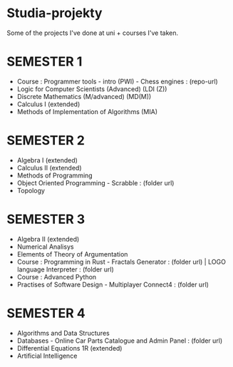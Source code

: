 # Studia-projekty
Some of the projects I've done at uni + courses I've taken.

 # SEMESTER 1
 - Course : Programmer tools - intro (PWI) - Chess engines : (repo-url)
 - Logic for Computer Scientists (Advanced) (LDI (Z))
 - Discrete Mathematics (M/advanced) (MD(M))
 - Calculus I (extended)
 - Methods of Implementation of Algorithms (MIA)

# SEMESTER 2
- Algebra I (extended)
- Calculus II (extended)
- Methods of Programming
- Object Oriented Programming - Scrabble : (folder url)
- Topology

# SEMESTER 3 
- Algebra II (extended)
- Numerical Analisys
- Elements of Theory of Argumentation
- Course : Programming in Rust - Fractals Generator : (folder url) | LOGO language Interpreter : (folder url)
- Course : Advanced Python
- Practises of Software Design - Multiplayer Connect4 : (folder url)

# SEMESTER 4
- Algorithms and Data Structures
- Databases - Online Car Parts Catalogue and Admin Panel : (folder url)
- Differential Equations 1R (extended)
- Artificial Intelligence
